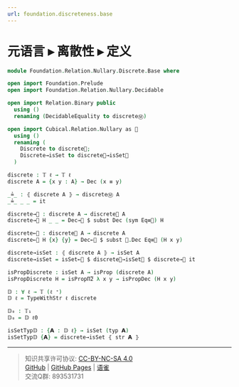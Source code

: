 ```yaml
---
url: foundation.discreteness.base
---
```


# 元语言 ▸ 离散性 ▸ 定义

```agda
module Foundation.Relation.Nullary.Discrete.Base where

open import Foundation.Prelude
open import Foundation.Relation.Nullary.Decidable

open import Relation.Binary public
  using ()
  renaming (DecidableEquality to discreteⓂ)

open import Cubical.Relation.Nullary as 🧊
  using ()
  renaming (
    Discrete to discrete🧊;
    Discrete→isSet to discrete🧊→isSet🧊
  )

discrete : 𝕋 ℓ → 𝕋 ℓ
discrete A = {x y : A} → Dec (x ≡ y)

_≟_ : ⦃ discrete A ⦄ → discreteⓂ A
_≟_ _ _ = it

discrete→🧊 : discrete A → discrete🧊 A
discrete→🧊 H _ _ = Dec→🧊 $ subst Dec (sym Eq≡🧊) H

discrete←🧊 : discrete🧊 A → discrete A
discrete←🧊 H {x} {y} = Dec←🧊 $ subst 🧊.Dec Eq≡🧊 (H x y)

discrete→isSet : ⦃ discrete A ⦄ → isSet A
discrete→isSet = isSet←🧊 $ discrete🧊→isSet🧊 $ discrete→🧊 it

isPropDiscrete : isSet A → isProp (discrete A)
isPropDiscrete H = isPropΠ̅2 λ x y → isPropDec (H x y)

𝔻 : ∀ ℓ → 𝕋 (ℓ ⁺)
𝔻 ℓ = TypeWithStr ℓ discrete

𝔻₀ : 𝕋₁
𝔻₀ = 𝔻 ℓ0

isSetTyp𝔻 : {𝗔 : 𝔻 ℓ} → isSet (typ 𝗔)
isSetTyp𝔻 {𝗔} = discrete→isSet ⦃ str 𝗔 ⦄
```

---
> 知识共享许可协议: [CC-BY-NC-SA 4.0](https://creativecommons.org/licenses/by-nc-sa/4.0/deed.zh)  
> [GitHub](https://github.com/choukh/MetaLogic/blob/main/src/Foundation/Relation/Nullary/Discrete/Base.lagda.md) | [GitHub Pages](https://choukh.github.io/MetaLogic/Foundation.Relation.Nullary.Discrete.Base.html) | [语雀](https://www.yuque.com/ocau/metalogic/discrete.base)  
> 交流Q群: 893531731
